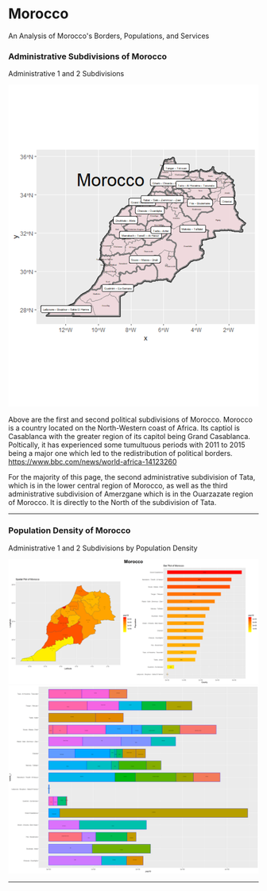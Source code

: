 # Morocco
An Analysis of Morocco's Borders, Populations, and Services

### Administrative Subdivisions of Morocco
Administrative 1 and 2 Subdivisions

![](Rplot.png)

Above are the first and second political subdivisions of Morocco. Morocco is a country located on the North-Western coast of Africa. Its captiol is Casablanca with the greater region of its capitol being Grand Casablanca. Poltically, it has experienced some tumultuous periods with 2011 to 2015 being a major one which led to the redistribution of political borders. 
https://www.bbc.com/news/world-africa-14123260

For the majority of this page, the second administrative subdivision of Tata, which is in the lower central region of Morocco, as well as the third administrative subdivision of Amerzgane which is in the Ouarzazate region of Morocco. It is directly to the North of the subdivision of Tata.
__________________________________________________

### Population Density of Morocco
Administrative 1 and 2 Subdivisions by Population Density

![](Morocco.png)
![](mar_adm22_bp.png)
___________________________________________________


